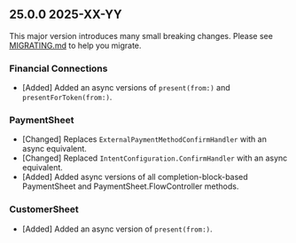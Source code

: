 ## 25.0.0 2025-XX-YY
This major version introduces many small breaking changes. Please see [MIGRATING.md](https://github.com/stripe/stripe-ios/blob/master/MIGRATING.md) to help you migrate.

### Financial Connections
* [Added] Added an async versions of `present(from:)` and `presentForToken(from:)`.

### PaymentSheet
* [Changed] Replaces `ExternalPaymentMethodConfirmHandler` with an async equivalent.
* [Changed] Replaced `IntentConfiguration.ConfirmHandler` with an async equivalent.
* [Added] Added async versions of all completion-block-based PaymentSheet and PaymentSheet.FlowController methods.

### CustomerSheet
* [Added] Added an async version of `present(from:)`.


